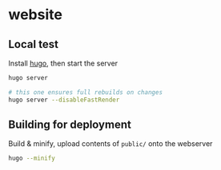 # website
## Local test
Install [hugo](https://gohugo.io/), then start the server
```bash
hugo server

# this one ensures full rebuilds on changes
hugo server --disableFastRender
```

## Building for deployment
Build & minify, upload contents of `public/` onto the webserver
```bash
hugo --minify
```

